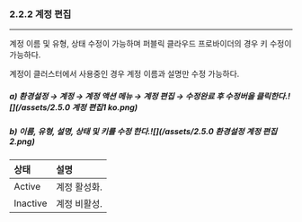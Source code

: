 ### 2.2.2 계정 편집

---

계정 이름 및 유형, 상태 수정이 가능하며 퍼블릭 클라우드 프로바이더의 경우 키 수정이 가능하다.

계정이 클러스터에서 사용중인 경우 계정 이름과 설명만 수정 가능하다.

##### a\) 환경설정 → 계정 → 계정 액션 메뉴 → 계정 편집 → 수정완료 후 수정버을 클릭한다.![](/assets/2.5.0 계정 편집1 ko.png)

##### b\) 이름, 유형, 설명, 상태 및 키를 수정 한다.![](/assets/2.5.0 환경설정 계정 편집2.png)

| 상태 | **설명** |
| :--- | :--- |
| Active | 계정 활성화. |
| Inactive | 계정 비활성. |



